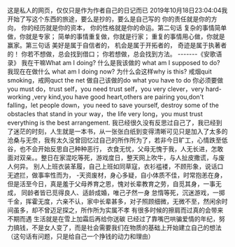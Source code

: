 这是私人的网页，仅仅只是作为作者自己的日记而已
2019年10月18日23:04:04我开始了写这个东西的旅途，要么是抄的，要么是自己写的
你的责任就是你的方向， 你的经历就是你的资本， 你的性格就是你的命运。第二句话 复杂的事情简单做，你就是专家； 简单的事情重复做，你就是行家； 重复的事情用心做，你就是赢家。第三句话 美好是属于自信者的， 机会是属于开拓者的， 奇迹是属于执著者的！ 你若不想做，总会找到借口； 你若想做，总会找到方法。 -------《安歌语录》
我在干嘛What am I doing?
什么是我该做的 what am I supposed to do?
我现在在做什么 what am I doing now?
为什么会这样why is this?
戒烟quit smoking，戒网quct the net
做自己该做的do what you have to do
你必须要做you must do，trust self，you need trust self，you very clever，very hard-working ,very kind,you have good heart,others are pairing you,don't falling，let people down，you need to save yourself, destroy some of the obstacles that stand in your way，the life very long，you must trust everything is the best arrangement.
我已经很久没有反思过自己了，我已经到了迷茫的时刻，人生就是一本书，从一张张白纸到变得清晰可见只是加入了太多的沧桑与无奈，我有太久没曾回忆过自己的所作所为了，若非今日旷工，心情跌至低谷，也不会开始反思自己种种恶行，
衣食无忧，父母无愧于我，人无长进，怎敢面对双亲。。整日在家混吃等死，游戏度日，整天网上吹牛，与人扯皮撒谎，与废人何异。
别人上班衣装革履，自己上班如同草寇，衣衫褴褛，不顾形象，说话口无遮拦，做事率性而为，
-天资废材，身心多疑，自小体质不佳，时常抱恙在身，但是活至今日，真是羞于父母养育之恩，愧对长辈教育之劳，自觅其身，一事无成，
同龄者皆已觅得良人、适龄成婚，唯己孑然一身
怠惰等死，沉迷游戏，一掷千金，挥霍无度，六亲不认，家中长辈甚多，对子照顾细微，无微不至，然闲余时间虽多，却不曾迈足探之，所作所为实属不孝
有很多时候的擦肩而过真的会带来不期而遇
生活就是在雪上加霜后再给你送碳
已经过了靠嘴巴哄骗爱情的年纪，努力搞钱，不是女人变了，而是社会需要我们在物质的基础上开始建立自己的想法（这句话有问题，只是给自己一个挣钱的动力和理由）
